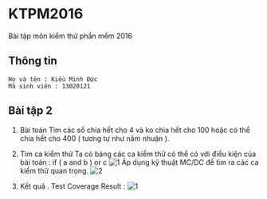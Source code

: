﻿# KTPM2016
Bài tập môn kiểm thử phần mềm 2016

## Thông tin
```
Họ và tên : Kiều Minh Đức 
Mã sinh viên : 13020121
```
## Bài tập 2

1. Bài toán
   Tìm các số chia hết cho 4 và ko chia hết cho 100 hoặc có thể chia hết cho 400 ( tương tự như năm nhuận ).
2. Tìm ca kiểm thử
   Ta có bảng các ca kiểm thử có thể có với điều kiện của bài toán : if ( a and b ) or c 
   ![1](http://i.imgur.com/pGHVIFK.png)
   Áp dụng kỹ thuật MC/DC để tìm ra các ca kiểm thử quan trọng.
   ![2](http://i.imgur.com/YpY1F9H.png)	

3. Kết quả .
   Test Coverage Result :
   ![1](http://i.imgur.com/JRToeot.png)

